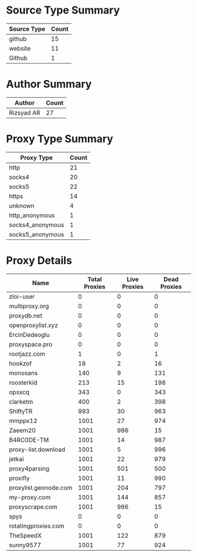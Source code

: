 # Source Type Summary

| Source Type | Count |
|-------------|-------|
| github | 15 |
| website | 11 |
| Github | 1 |


# Author Summary

| Author | Count |
|--------|-------|
| Rizsyad AR | 27 |


# Proxy Type Summary

| Proxy Type | Count |
|------------|-------|
| http | 21 |
| socks4 | 20 |
| socks5 | 22 |
| https | 14 |
| unknown | 4 |
| http_anonymous | 1 |
| socks4_anonymous | 1 |
| socks5_anonymous | 1 |


# Proxy Details

| Name | Total Proxies | Live Proxies | Dead Proxies |
|------|---------------|--------------|---------------|
| zloi-user | 0 | 0 | 0 |
| multiproxy.org | 0 | 0 | 0 |
| proxydb.net | 0 | 0 | 0 |
| openproxylist.xyz | 0 | 0 | 0 |
| ErcinDedeoglu | 0 | 0 | 0 |
| proxyspace.pro | 0 | 0 | 0 |
| rootjazz.com | 1 | 0 | 1 |
| hookzof | 18 | 2 | 16 |
| monosans | 140 | 9 | 131 |
| roosterkid | 213 | 15 | 198 |
| opsxcq | 343 | 0 | 343 |
| clarketm | 400 | 2 | 398 |
| ShiftyTR | 993 | 30 | 963 |
| mmppx12 | 1001 | 27 | 974 |
| Zaeem20 | 1001 | 986 | 15 |
| B4RC0DE-TM | 1001 | 14 | 987 |
| proxy-list.download | 1001 | 5 | 996 |
| jetkai | 1001 | 22 | 979 |
| proxy4parsing | 1001 | 501 | 500 |
| proxifly | 1001 | 11 | 990 |
| proxylist.geonode.com | 1001 | 204 | 797 |
| my-proxy.com | 1001 | 144 | 857 |
| proxyscrape.com | 1001 | 986 | 15 |
| spys | 0 | 0 | 0 |
| rotatingproxies.com | 0 | 0 | 0 |
| TheSpeedX | 1001 | 122 | 879 |
| sunny9577 | 1001 | 77 | 924 |
